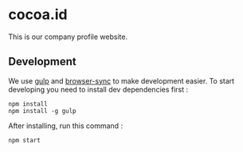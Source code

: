 # cocoa.id
This is our company profile website.

## Development

We use [gulp](https://github.com/gulpjs/gulp) and [browser-sync](https://github.com/BrowserSync/browser-sync) to make development easier. To start developing you need to install dev dependencies first :
```
npm install
npm install -g gulp
```
After installing, run this command :
```
npm start
```
